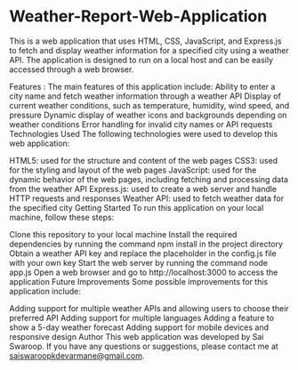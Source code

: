 # Weather-Report-Web-Application
This is a web application that uses HTML, CSS, JavaScript, and Express.js to fetch and display weather information for a specified city using a weather API. The application is designed to run on a local host and can be easily accessed through a web browser.

Features : 
The main features of this application include:
Ability to enter a city name and fetch weather information through a weather API
Display of current weather conditions, such as temperature, humidity, wind speed, and pressure
Dynamic display of weather icons and backgrounds depending on weather conditions
Error handling for invalid city names or API requests
Technologies Used
The following technologies were used to develop this web application:

HTML5: used for the structure and content of the web pages
CSS3: used for the styling and layout of the web pages
JavaScript: used for the dynamic behavior of the web pages, including fetching and processing data from the weather API
Express.js: used to create a web server and handle HTTP requests and responses
Weather API: used to fetch weather data for the specified city
Getting Started
To run this application on your local machine, follow these steps:

Clone this repository to your local machine
Install the required dependencies by running the command npm install in the project directory
Obtain a weather API key and replace the placeholder in the config.js file with your own key
Start the web server by running the command node app.js
Open a web browser and go to http://localhost:3000 to access the application
Future Improvements
Some possible improvements for this application include:

Adding support for multiple weather APIs and allowing users to choose their preferred API
Adding support for multiple languages
Adding a feature to show a 5-day weather forecast
Adding support for mobile devices and responsive design
Author
This web application was developed by Sai Swaroop. If you have any questions or suggestions, please contact me at saiswaroopkdevarmane@gmail.com.
